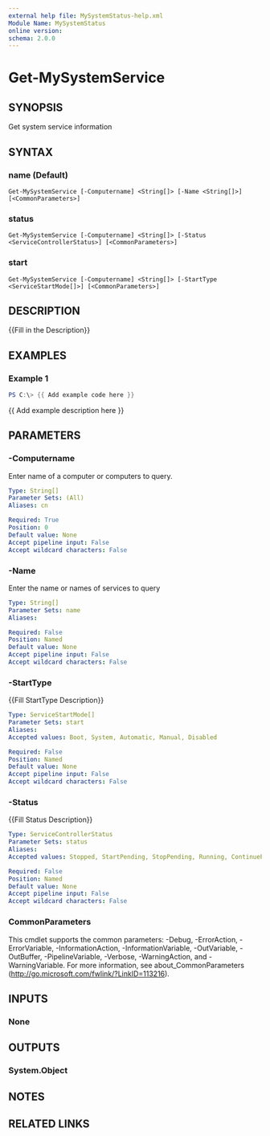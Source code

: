 ```yaml
---
external help file: MySystemStatus-help.xml
Module Name: MySystemStatus
online version:
schema: 2.0.0
---
```


# Get-MySystemService

## SYNOPSIS

Get system service information

## SYNTAX

### name (Default)
```
Get-MySystemService [-Computername] <String[]> [-Name <String[]>] [<CommonParameters>]
```

### status
```
Get-MySystemService [-Computername] <String[]> [-Status <ServiceControllerStatus>] [<CommonParameters>]
```

### start
```
Get-MySystemService [-Computername] <String[]> [-StartType <ServiceStartMode[]>] [<CommonParameters>]
```

## DESCRIPTION
{{Fill in the Description}}

## EXAMPLES

### Example 1
```powershell
PS C:\> {{ Add example code here }}
```

{{ Add example description here }}

## PARAMETERS

### -Computername
Enter name of a computer or computers to query.

```yaml
Type: String[]
Parameter Sets: (All)
Aliases: cn

Required: True
Position: 0
Default value: None
Accept pipeline input: False
Accept wildcard characters: False
```

### -Name
Enter the name or names of services to query

```yaml
Type: String[]
Parameter Sets: name
Aliases:

Required: False
Position: Named
Default value: None
Accept pipeline input: False
Accept wildcard characters: False
```

### -StartType
{{Fill StartType Description}}

```yaml
Type: ServiceStartMode[]
Parameter Sets: start
Aliases:
Accepted values: Boot, System, Automatic, Manual, Disabled

Required: False
Position: Named
Default value: None
Accept pipeline input: False
Accept wildcard characters: False
```

### -Status
{{Fill Status Description}}

```yaml
Type: ServiceControllerStatus
Parameter Sets: status
Aliases:
Accepted values: Stopped, StartPending, StopPending, Running, ContinuePending, PausePending, Paused

Required: False
Position: Named
Default value: None
Accept pipeline input: False
Accept wildcard characters: False
```

### CommonParameters
This cmdlet supports the common parameters: -Debug, -ErrorAction, -ErrorVariable, -InformationAction, -InformationVariable, -OutVariable, -OutBuffer, -PipelineVariable, -Verbose, -WarningAction, and -WarningVariable.
For more information, see about_CommonParameters (http://go.microsoft.com/fwlink/?LinkID=113216).

## INPUTS

### None

## OUTPUTS

### System.Object
## NOTES

## RELATED LINKS
